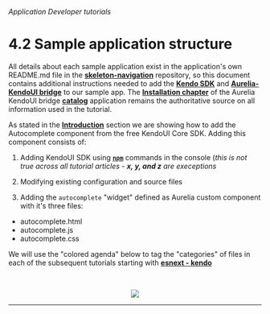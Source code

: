 _Application Developer tutorials_
# 4.2 Sample application structure

All details about each sample application exist in the application's own README.md file in the **[skeleton-navigation](https://github.com/aurelia/skeleton-navigation)** repository, so this document contains additional instructions needed to add the **[Kendo SDK](http://www.telerik.com/download/kendo-ui-core)** and **[Aurelia-KendoUI bridge](https://www.npmjs.com/package/aurelia-kendoui-bridge)** to our sample app. The **[Installation chapter](http://aurelia-ui-toolkits.github.io/demo-kendo/#/installation)** of the Aurelia KendoUI bridge **[catalog](http://aurelia-ui-toolkits.github.io/demo-kendo)** application remains the authoritative source on all information used in the tutorial.

As stated in the **[Introduction](./41_introduction.html)** section we are showing how to add the Autocomplete component from the free KendoUI Core SDK. Adding this component consists of:

1. Adding KendoUI SDK using **[`npm`](https://github.com/angular/angular.js/blob/master/src/ng/browser.js)** commands in the console (_this is not true across all tutorial articles - **x, y, and z** are execeptions_

2. Modifying existing configuration and source files

3. Adding the `autocomplete` "widget" defined as Aurelia custom component with it's three files:
 - autocomplete.html
 - autocomplete.js
 - autocomplete.css

We will use the "colored agenda" below to tag the "categories" of files in each of the subsequent tutorials starting with **[esnext - kendo](./42_skeleton_esnext.html)**

<br>

<p align=center>
  <img src="https://cloud.githubusercontent.com/assets/2712405/21949515/055e7698-d9c1-11e6-9752-4c65b6fb6f44.png"></img>
</p>

***


 
 